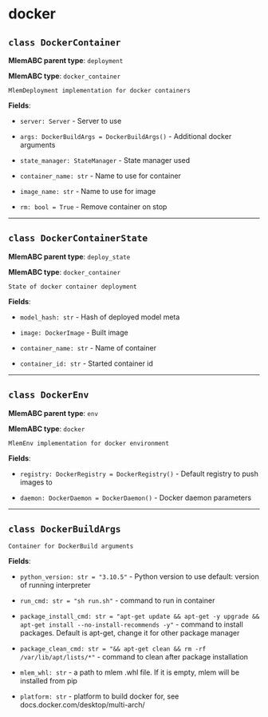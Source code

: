 # docker

## `class DockerContainer`

**MlemABC parent type**: `deployment`

**MlemABC type**: `docker_container`

    MlemDeployment implementation for docker containers

**Fields**:

- `server: Server` - Server to use

- `args: DockerBuildArgs = DockerBuildArgs()` - Additional docker arguments

- `state_manager: StateManager` - State manager used

- `container_name: str` - Name to use for container

- `image_name: str` - Name to use for image

- `rm: bool = True` - Remove container on stop

---

## `class DockerContainerState`

**MlemABC parent type**: `deploy_state`

**MlemABC type**: `docker_container`

    State of docker container deployment

**Fields**:

- `model_hash: str` - Hash of deployed model meta

- `image: DockerImage` - Built image

- `container_name: str` - Name of container

- `container_id: str` - Started container id

---

## `class DockerEnv`

**MlemABC parent type**: `env`

**MlemABC type**: `docker`

    MlemEnv implementation for docker environment

**Fields**:

- `registry: DockerRegistry = DockerRegistry()` - Default registry to push
  images to

- `daemon: DockerDaemon = DockerDaemon()` - Docker daemon parameters

---

## `class DockerBuildArgs`

    Container for DockerBuild arguments

**Fields**:

- `python_version: str = "3.10.5"` - Python version to use default: version of
  running interpreter

- `run_cmd: str = "sh run.sh"` - command to run in container

- `package_install_cmd: str = "apt-get update && apt-get -y upgrade && apt-get install --no-install-recommends -y"` -
  command to install packages. Default is apt-get, change it for other package
  manager

- `package_clean_cmd: str = "&& apt-get clean && rm -rf /var/lib/apt/lists/*"` -
  command to clean after package installation

- `mlem_whl: str` - a path to mlem .whl file. If it is empty, mlem will be
  installed from pip

- `platform: str` - platform to build docker for, see
  docs.docker.com/desktop/multi-arch/
